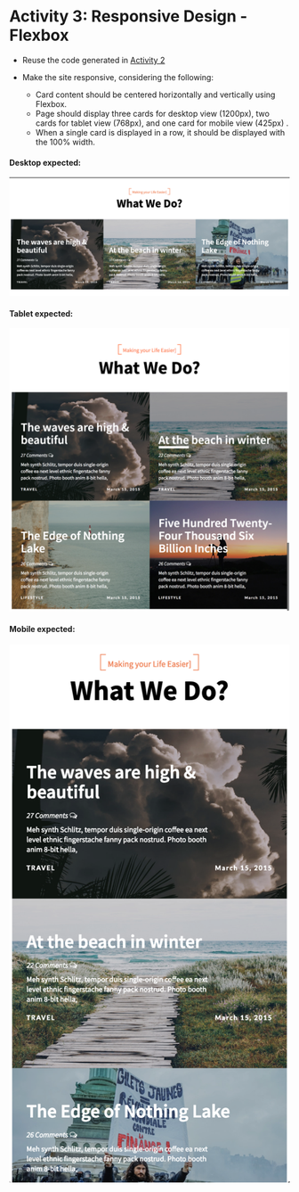 # Activity 3: Responsive Design - Flexbox

- Reuse the code generated in [Activity 2](../Activity2-ResponsiveDesign-CSS)

- Make the site responsive, considering the following:
  - Card content should be centered horizontally and vertically using Flexbox.
  - Page should display three cards for desktop view (1200px), two cards for tablet view (768px), and one card for mobile view (425px) .
  - When a single card is displayed in a row, it should be displayed with the 100% width.



#### Desktop expected:
![tablet_expected](./images/desktop_expected.png)

#### Tablet expected:
![tablet_expected](./images/tablet_expected.png)

#### Mobile expected:
![mobile_expected](./images/mobile_expected.png)